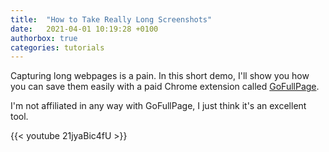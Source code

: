 ```yaml
---
title:  "How to Take Really Long Screenshots"
date:   2021-04-01 10:19:28 +0100
authorbox: true
categories: tutorials
---
```


Capturing long webpages is a pain. In this short demo, I'll show you how you can save them easily with a paid Chrome extension called [GoFullPage](https://gofullpage.com).

I'm not affiliated in any way with GoFullPage, I just think it's an excellent tool.

{{< youtube 21jyaBic4fU >}} 